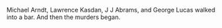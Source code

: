Michael Arndt, Lawrence Kasdan, J J Abrams, and George Lucas walked into a bar.
And then the murders began.
